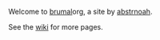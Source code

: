 Welcome to [brumal](wiki/brumal.md)org, a site by [abstrnoah](abstrnoah.md).

See the [wiki](wiki/index.md) for more pages.
